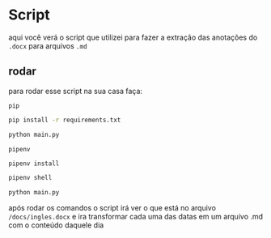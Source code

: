 # Script

aqui você verá o script que utilizei para fazer a extração das anotações do `.docx` para arquivos `.md`


## rodar

para rodar esse script na sua casa faça:


`pip`
```bash
pip install -r requirements.txt

python main.py
```

`pipenv`
```bash
pipenv install

pipenv shell

python main.py
```

após rodar os comandos o script irá ver o que está no arquivo `/docs/ingles.docx` e ira transformar cada uma das datas em um arquivo .md com o conteúdo daquele dia


